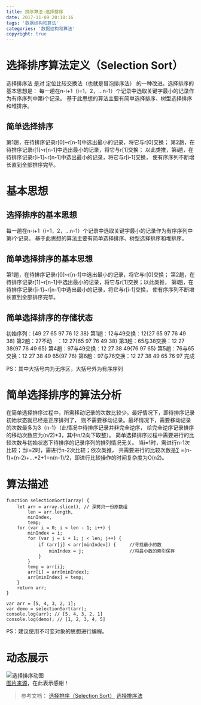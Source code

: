 ```yaml
---
title: 排序算法-选择排序
date: 2017-11-09 20:18:16
tags: '数据结构和算法'
categories: '数据结构和算法'
copyright: true
---
```

#	选择排序算法定义（Selection Sort）
选择排序法 是对 定位比较交换法（也就是冒泡排序法） 的一种改进。选择排序的基本思想是：
每一趟在n-i+1（i=1，2，…n-1）个记录中选取关键字最小的记录作为有序序列中第i个记录。
基于此思想的算法主要有简单选择排序、树型选择排序和堆排序。
##	简单选择排序
第1趟，在待排序记录r[0]~r[n-1]中选出最小的记录，将它与r[0]交换；
第2趟，在待排序记录r[1]~r[n-1]中选出最小的记录，将它与r[1]交换；
以此类推，第i趟，在待排序记录r[i-1]~r[n-1]中选出最小的记录，将它与r[i-1]交换，
使有序序列不断增长直到全部排序完毕。
	
#	基本思想
##	选择排序的基本思想
每一趟在n-i+1（i=1，2，…n-1）个记录中选取关键字最小的记录作为有序序列中第i个记录。
基于此思想的算法主要有简单选择排序、树型选择排序和堆排序。
##	简单选择排序的基本思想
第1趟，在待排序记录r[0]~r[n-1]中选出最小的记录，将它与r[0]交换；
第2趟，在待排序记录r[1]~r[n-1]中选出最小的记录，将它与r[1]交换；以此类推，
第i趟，在待排序记录r[i-1]~r[n-1]中选出最小的记录，将它与r[i-1]交换，
使有序序列不断增长直到全部排序完毕。
##	简单选择排序的存储状态
初始序列：{49 27 65 97 76 12 38}
第1趟：12与49交换：12{27 65 97 76 49 38}
第2趟：27不动　：12 27{65 97 76 49 38}
第3趟：65与38交换：12 27 38{97 76 49 65}
第4趟：97与49交换：12 27 38 49{76 97 65}
第5趟：76与65交换：12 27 38 49 65{97 76}
第6趟：97与76交换：12 27 38 49 65 76 97 完成

PS：其中大括号内为无序区，大括号外为有序序列
	
#	简单选择排序的算法分析
在简单选择排序过程中，所需移动记录的次数比较少。最好情况下，即待排序记录初始状态就已经是正序排列了，
则不需要移动记录。最坏情况下，需要移动记录的次数最多为3（n-1）（此情况中待排序记录并非完全逆序，
给完全逆序记录排序的移动次数应为(n/2)*3，其中n/2向下取整）。
简单选择排序过程中需要进行的比较次数与初始状态下待排序的记录序列的排列情况无关。
当i=1时，需进行n-1次比较；当i=2时，需进行n-2次比较；依次类推，
共需要进行的比较次数是∑ =(n-1)+(n-2)+…+2+1=n(n-1)/2，即进行比较操作的时间复杂度为O(n2)。
	
#	算法描述
```
function selectionSort(array) {
	let arr = array.slice(), // 深拷贝一份原数组
		len = arr.length,
		minIndex,
		temp;
	for (var i = 0; i < len - 1; i++) {
		minIndex = i;
		for (var j = i + 1; j < len; j++) {
			if (arr[j] < arr[minIndex]) {     //寻找最小的数
				minIndex = j;                 //将最小数的索引保存
			}
		}
		temp = arr[i];
		arr[i] = arr[minIndex];
		arr[minIndex] = temp;
	}
	return arr;
}

var arr = [5, 4, 3, 2, 1];
var demo = selectionSort(arr);
console.log(arr); // [5, 4, 3, 2, 1]
console.log(demo); // [1, 2, 3, 4, 5]
```
PS：建议使用不可变对象的思想进行编程。
	
#	动态展示
![选择排序动图](http://oz5ii8zjo.bkt.clouddn.com/%E9%80%89%E6%8B%A9%E6%8E%92%E5%BA%8F)	
	[图片来源](http://web.jobbole.com/87968/)，在此表示感谢！

>	参考文档：
	[选择排序（Selection Sort）](https://www.cnblogs.com/dushao/p/6004883.html)
	[选择排序法](https://baike.baidu.com/item/选择排序法/2304587)